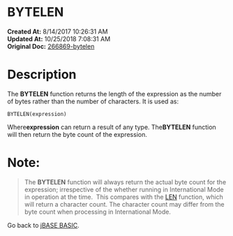 # BYTELEN

**Created At:** 8/14/2017 10:26:31 AM  
**Updated At:** 10/25/2018 7:08:31 AM  
**Original Doc:** [266869-bytelen](https://docs.jbase.com/36868-jbase-basic/266869-bytelen)  


# Description

The **BYTELEN** function returns the length of the expression as the number of bytes rather than the number of characters. It is used as:

```
BYTELEN(expression)
```

Where**expression** can return a result of any type. The**BYTELEN** function will then return the byte count of the expression.

# Note:


> The **BYTELEN** function will always return the actual byte count for the expression; irrespective of the whether running in International Mode in operation at the time.  This compares with the [LEN](./../len) function, which will return a character count. The character count may differ from the byte count when processing in International Mode.




Go back to [jBASE BASIC](./../jbase-basic-programmers-reference-guide).
